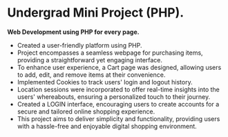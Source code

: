 # Undergrad Mini Project (PHP).
**Web Development using PHP for every page.**

<ul>
  <li>Created a user-friendly platform using PHP. </li>
  <li>Project encompasses a seamless webpage for purchasing items, providing a straightforward yet engaging interface.</li>
  <li> To enhance user experience, a Cart page was designed, allowing users to add, edit, and remove items at their convenience.</li>
  <li>Implemented Cookies to track users' login and logout history. </li>
  <li>Location sessions were incorporated to offer real-time insights into the users' whereabouts, ensuring a personalized touch to their journey.</li>
  <li>Created a LOGIN interface, encouraging users to create accounts for a secure and tailored online shopping experience. </li>
  <li>This project aims to deliver simplicity and functionality, providing users with a hassle-free and enjoyable digital shopping environment.
</li>
</ul>





